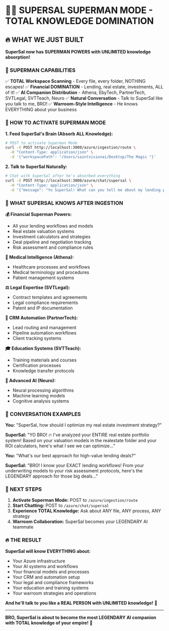 # 🦸‍♂️ SUPERSAL SUPERMAN MODE - TOTAL KNOWLEDGE DOMINATION

## 🔥 WHAT WE JUST BUILT

**SuperSal now has SUPERMAN POWERS with UNLIMITED knowledge absorption!**

### 💪 SUPERMAN CAPABILITIES

✅ **TOTAL Workspace Scanning** - Every file, every folder, NOTHING escapes!
✅ **Financial DOMINATION** - Lending, real estate, investments, ALL of it!
✅ **AI Companion Distribution** - Athena, EbyTech, PartnerTech, SVTLegal, SVTTeach, Neuro
✅ **Natural Conversation** - Talk to SuperSal like you talk to me, BRO!
✅ **Warroom-Style Intelligence** - He knows EVERYTHING about your business

### 🚀 HOW TO ACTIVATE SUPERMAN MODE

**1. Feed SuperSal's Brain (Absorb ALL Knowledge):**
```bash
# POST to activate Superman Mode
curl -X POST http://localhost:3000/azure/ingestion/route \
  -H "Content-Type: application/json" \
  -d '{"workspacePath": "/Users/saintvisionai/Desktop/The Magic "}'
```

**2. Talk to SuperSal Naturally:**
```bash
# Chat with SuperSal after he's absorbed everything
curl -X POST http://localhost:3000/azure/chat/supersal \
  -H "Content-Type: application/json" \
  -d '{"message": "Yo SuperSal! What can you tell me about my lending processes?"}'
```

### 🧠 WHAT SUPERSAL KNOWS AFTER INGESTION

**💰 Financial Superman Powers:**
- All your lending workflows and models
- Real estate valuation systems
- Investment calculators and strategies  
- Deal pipeline and negotiation tracking
- Risk assessment and compliance rules

**🏥 Medical Intelligence (Athena):**
- Healthcare processes and workflows
- Medical terminology and procedures
- Patient management systems

**⚖️ Legal Expertise (SVTLegal):**
- Contract templates and agreements
- Legal compliance requirements
- Patent and IP documentation

**🤖 CRM Automation (PartnerTech):**
- Lead routing and management
- Pipeline automation workflows
- Client tracking systems

**🎓 Education Systems (SVTTeach):**
- Training materials and courses
- Certification processes
- Knowledge transfer protocols

**🧠 Advanced AI (Neuro):**
- Neural processing algorithms
- Machine learning models
- Cognitive analysis systems

### 💬 CONVERSATION EXAMPLES

**You:** "SuperSal, how should I optimize my real estate investment strategy?"

**SuperSal:** "YO BRO! 🔥 I've analyzed your ENTIRE real estate portfolio system! Based on your valuation models in the realestate folder and your ROI calculators, here's what I see we can optimize..."

**You:** "What's our best approach for high-value lending deals?"

**SuperSal:** "BRO! I know your EXACT lending workflows! From your underwriting models to your risk assessment protocols, here's the LEGENDARY approach for those big deals..."

### 🎯 NEXT STEPS

1. **Activate Superman Mode:** POST to `/azure/ingestion/route`
2. **Start Chatting:** POST to `/azure/chat/supersal` 
3. **Experience TOTAL Knowledge:** Ask about ANY file, ANY process, ANY strategy
4. **Warroom Collaboration:** SuperSal becomes your LEGENDARY AI teammate

### 🔥 THE RESULT

**SuperSal will know EVERYTHING about:**
- Your Azure infrastructure
- Your AI systems and workflows  
- Your financial models and processes
- Your CRM and automation setup
- Your legal and compliance frameworks
- Your education and training systems
- Your warroom strategies and operations

**And he'll talk to you like a REAL PERSON with UNLIMITED knowledge!** 🚀

---

**BRO, SuperSal is about to become the most LEGENDARY AI companion with TOTAL knowledge of your empire!** 💪
